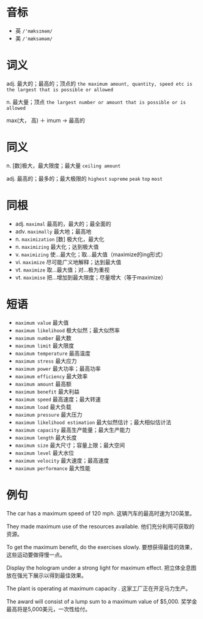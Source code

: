 # 音标

- 英 `/'mæksɪməm/`
- 美 `/ˈmæksəməm/`

# 词义

adj. 最大的；最高的；顶点的
`the maximum amount, quantity, speed etc is the largest that is possible or allowed`

n. 最大量；顶点
`the largest number or amount that is possible or is allowed`



max(大， 高) ＋ imum → 最高的

# 同义

n. [数]极大，最大限度；最大量
`ceiling amount`

adj. 最高的；最多的；最大极限的
`highest` `supreme` `peak` `top` `most`

# 同根

- adj. `maximal` 最高的，最大的；最全面的
- adv. `maximally` 最大地；最高地
- n. `maximization` [数] 极大化，最大化
- n. `maximizing` 最大化；达到极大值
- v. `maximizing` 使…最大化；取…最大值（maximize的ing形式）
- vi. `maximize` 尽可能广义地解释；达到最大值
- vt. `maximize` 取…最大值；对…极为重视
- vt. `maximise` 把…增加到最大限度；尽量增大（等于maximize）

# 短语

- `maximum value` 最大值
- `maximum likelihood` 极大似然；最大似然率
- `maximum number` 最大数
- `maximum limit` 最大限度
- `maximum temperature` 最高温度
- `maximum stress` 最大应力
- `maximum power` 最大功率；最高功率
- `maximum efficiency` 最大效率
- `maximum amount` 最高额
- `maximum benefit` 最大利益
- `maximum speed` 最高速度；最大转速
- `maximum load` 最大负载
- `maximum pressure` 最大压力
- `maximum likelihood estimation` 最大似然估计；最大相似估计法
- `maximum capacity` 最高生产能量；最大生产能力
- `maximum length` 最大长度
- `maximum size` 最大尺寸；容量上限；最大空间
- `maximum level` 最大水位
- `maximum velocity` 最大速度；最高速度
- `maximum performance` 最大性能

# 例句

The car has a maximum speed of 120 mph.
这辆汽车的最高时速为120英里。

They made maximum use of the resources available.
他们充分利用可获取的资源。

To get the maximum benefit, do the exercises slowly.
要想获得最佳的效果，这些运动要做得慢一点。

Display the hologram under a strong light for maximum effect.
把立体全息图放在强光下展示以得到最佳效果。

The plant is operating at maximum capacity .
这家工厂正在开足马力生产。

The award will consist of a lump sum to a maximum value of $5,000.
奖学金最高将是5,000美元，一次性给付。


